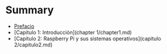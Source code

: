 # Summary

* [Prefacio](README.md)
* [Capitulo 1: Introducción](chapter 1/chapter1.md)
* [Capitulo 2: Raspberry Pi y sus sistemas operativos](capitulo 2/capitulo2.md)

